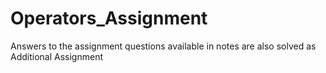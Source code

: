 # Operators_Assignment
Answers to the assignment questions available in notes are also solved as Additional Assignment
